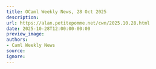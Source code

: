 ```yaml
---
title: OCaml Weekly News, 28 Oct 2025
description:
url: https://alan.petitepomme.net/cwn/2025.10.28.html
date: 2025-10-28T12:00:00-00:00
preview_image:
authors:
- Caml Weekly News
source:
ignore:
---
```

